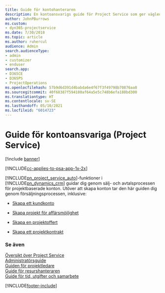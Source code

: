 ```yaml
---
title: Guide för kontohanteraren
description: En kontoansvarigs guide för Project Service som ger vägledning genom försäljnings- och kontraktprocessen för projektbaserade konton
author: JohnPBurrows
ms.custom:
- dyn365-projectservice
ms.date: 7/30/2018
ms.topic: article
ms.author: ruhercul
audience: Admin
search.audienceType:
- admin
- customizer
- enduser
search.app:
- D365CE
- D365PS
- ProjectOperations
ms.openlocfilehash: 57b9d6d391d4babda6e4f67f3f49798b70876aa8
ms.sourcegitcommit: 40f68387f594180af64a5e5c748b6efa188bd300
ms.translationtype: HT
ms.contentlocale: sv-SE
ms.lasthandoff: 05/10/2021
ms.locfileid: "6014723"
---
```

# <a name="account-manager-guide-project-service"></a>Guide för kontoansvariga (Project Service)

[!include [banner](../includes/psa-now-project-operations.md)]

[!INCLUDE[cc-applies-to-psa-app-1x-2x](../includes/cc-applies-to-psa-app-1x-2x.md)]

[!INCLUDE[pn_project_service_auto](../includes/pn-project-service-auto.md)]-funktioner i [!INCLUDE[pn_dynamics_crm](../includes/pn-dynamics-crm.md)] guidar dig genom sälj- och avtalsprocessen för projektbaserade konton. Utöver att skapa konton tar den här guiden dig genom försäljningsprocessen, inklusive:  
  
-   [Skapa ett kundkonto](../psa/create-customer-account.md)  
  
-   [Skapa projekt för affärsmöjlighet](../psa/create-project-opportunity.md)  
  
-   [Skapa en projektoffert](../psa/create-project-quote.md)  
  
-   [Skapa ett projektkontrakt](../psa/create-project-contract.md)  
  
  
### <a name="see-also"></a>Se även  
 [Översikt över Project Service](../psa/overview.md)   
 [Administratörsguide](../psa/admin-guide.md)   
 [Guiden för projektledare](../psa/project-manager-guide.md)   
 [Guide för resurshanteraren](../psa/resource-manager-guide.md)   
 [Guide för tid, utgifter och samarbete](../psa/time-expense-collaboration-guide.md)


[!INCLUDE[footer-include](../includes/footer-banner.md)]